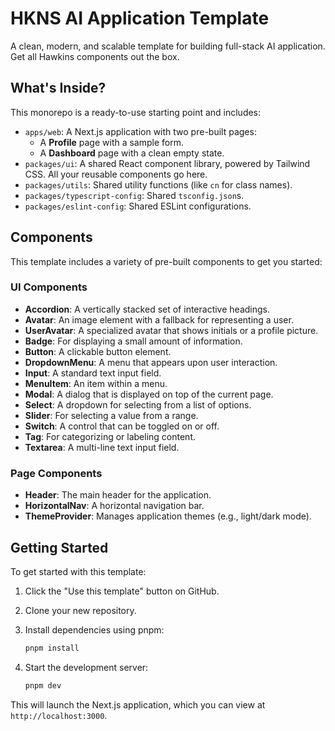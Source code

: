 # HKNS AI Application Template

A clean, modern, and scalable template for building full-stack AI application. Get all Hawkins components out the box.

## What's Inside?

This monorepo is a ready-to-use starting point and includes:

- `apps/web`: A Next.js application with two pre-built pages:
    - A **Profile** page with a sample form.
    - A **Dashboard** page with a clean empty state.
- `packages/ui`: A shared React component library, powered by Tailwind CSS. All your reusable components go here.
- `packages/utils`: Shared utility functions (like `cn` for class names).
- `packages/typescript-config`: Shared `tsconfig.json`s.
- `packages/eslint-config`: Shared ESLint configurations.

## Components

This template includes a variety of pre-built components to get you started:

### UI Components

- **Accordion**: A vertically stacked set of interactive headings.
- **Avatar**: An image element with a fallback for representing a user.
- **UserAvatar**: A specialized avatar that shows initials or a profile picture.
- **Badge**: For displaying a small amount of information.
- **Button**: A clickable button element.
- **DropdownMenu**: A menu that appears upon user interaction.
- **Input**: A standard text input field.
- **MenuItem**: An item within a menu.
- **Modal**: A dialog that is displayed on top of the current page.
- **Select**: A dropdown for selecting from a list of options.
- **Slider**: For selecting a value from a range.
- **Switch**: A control that can be toggled on or off.
- **Tag**: For categorizing or labeling content.
- **Textarea**: A multi-line text input field.

### Page Components

- **Header**: The main header for the application.
- **HorizontalNav**: A horizontal navigation bar.
- **ThemeProvider**: Manages application themes (e.g., light/dark mode).

## Getting Started

To get started with this template:

1.  Click the "Use this template" button on GitHub.
2.  Clone your new repository.
3.  Install dependencies using pnpm:

    ```bash
    pnpm install
    ```

4.  Start the development server:

    ```bash
    pnpm dev
    ```

This will launch the Next.js application, which you can view at `http://localhost:3000`.
